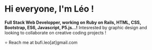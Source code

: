 # Hi everyone, I'm Léo !

**Full Stack Web Developper, working on Ruby on Rails, HTML, CSS, Bootstrap, ES6, Javascript, P5.js...!**
Intesrested by graphic design and looking to collaborate on creative coding projects !

⭐️ Reach me at bufi.leo[at]gmail.com
